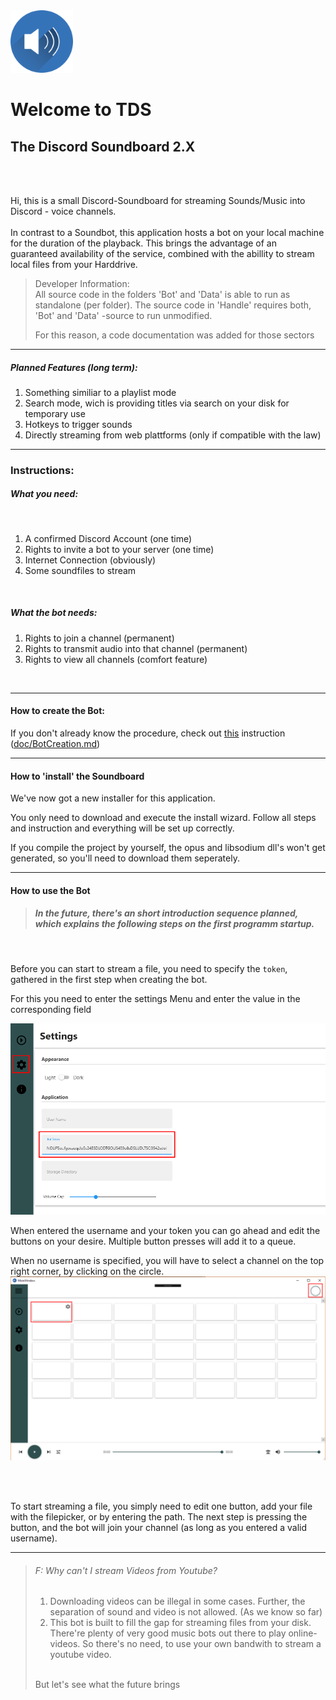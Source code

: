 
<img src="DicsordBot/res/speaker.png" alt="drawing" style="width:100px;"/>


# Welcome to TDS </br> 
## **T**he **D**iscord **S**oundboard 2.X

</br></br>

Hi, 
this is a small Discord-Soundboard for streaming Sounds/Music into Discord - voice channels.
<br>
<br>
In contrast to a Soundbot, this application hosts a bot on your local machine for the duration of the playback.
This brings the advantage of an guaranteed availability of the service, combined with the abillity to stream local files from your Harddrive.
<br>

>Developer Information: <br/>
>All source code in the folders 'Bot' and 'Data' is able to run as standalone (per folder).
>The source code in 'Handle' requires both, 'Bot' and 'Data' -source to run unmodified.
>
>For this reason, a code documentation was added for those sectors

---

##### Planned Features (long term):

1. Something similiar to a playlist mode
2. Search mode, wich is providing titles via search on your disk for temporary use
3. Hotkeys to trigger sounds
3. Directly streaming from web plattforms (only if compatible with the law)

---

### Instructions:


##### What you need:
<br/>

1. A confirmed Discord Account (one time)
2. Rights to invite a bot to your server (one time)
3. Internet Connection (obviously)
4. Some soundfiles to stream

<br/>

##### What the bot needs:

1. Rights to join a channel (permanent)
2. Rights to transmit audio into that channel (permanent)
3. Rights to view all channels (comfort feature)
</br>

---
#### How to create the Bot:

If you don't already know the procedure, check out [this](doc/BotCreation.md) instruction ([doc/BotCreation.md](doc/BotCreation.md))

---

#### How to 'install' the Soundboard

We've now got a new installer for this application.

You only need to download and execute the install wizard.
Follow all steps and instruction and everything will be set up correctly.


If you compile the project by yourself, the opus and libsodium dll's won't get generated, so you'll need to download them seperately.

---

#### How to use the Bot

>##### In the future, there's an short introduction sequence planned, which explains the following steps on the first programm startup.
<br>

Before you can start to stream a file, you need to specify the ```token```, gathered in the first step when creating the bot.

For this you need to enter the settings Menu and enter the value in the corresponding field

![Enter your token](doc/enterToken.png "Enter Token") 


When entered the username and your token you can go ahead and edit the buttons on your desire.
Multiple button presses will add it to a queue.

When no username is specified, you will have to select a channel on the top right corner, by clicking on the circle.
![Set Buttons and Channel](doc/ButtonChannelSettings.png "Button Settings")





<br>
<br>


To start streaming a file, you simply need to edit one button, add your file with the filepicker, or by entering the path.
The next step is pressing the button, and the bot will join your channel (as long as you entered a valid username).

<!--insert image -->


---

> ###### F: Why can't I stream Videos from Youtube? <br>
>    1. Downloading videos can be illegal in some cases. Further, the separation of sound and video is not allowed. (As we know so far) <br>
>    2. This bot is built to fill the gap for streaming files from your disk. There're plenty of very good music bots out there to play online-videos. So there's no need, to use your own bandwith to stream a youtube video. <br/>
>    <br/>
>    But let's see what the future brings












